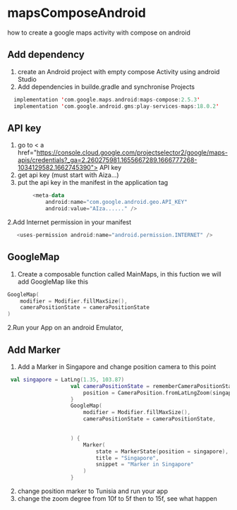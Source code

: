 # mapsComposeAndroid
how to create a google maps activity with compose on android
## Add dependency
1. create an Android project with empty compose Activity using android Studio
2. Add dependencies in builde.gradle and synchronise Projects
```kotlin
  implementation 'com.google.maps.android:maps-compose:2.5.3'
  implementation 'com.google.android.gms:play-services-maps:18.0.2'
```
## API key
1. go to < a href="https://console.cloud.google.com/projectselector2/google/maps-apis/credentials?_ga=2.260275981.1655667289.1666777268-1034129582.1662745390"> API key </a>
2. get api key (must start with Aiza...)
3. put the api key in the manifest in the application tag
```kotlin
        <meta-data
            android:name="com.google.android.geo.API_KEY"
            android:value="AIza......" />

```
2.Add Internet permission in your manifest
```kotlin
   <uses-permission android:name="android.permission.INTERNET" />
```
## GoogleMap
1. Create a composable function called MainMaps, in this fuction we will add GoogleMap like this
```kotlin
GoogleMap(
    modifier = Modifier.fillMaxSize(),
    cameraPositionState = cameraPositionState
)
```
2.Run your App on an android Emulator,

## Add Marker 
1. Add a Marker in Singapore and change position camera to this point
```kotlin
 val singapore = LatLng(1.35, 103.87)
                    val cameraPositionState = rememberCameraPositionState {
                        position = CameraPosition.fromLatLngZoom(singapore, 10f)
                    }
                    GoogleMap(
                        modifier = Modifier.fillMaxSize(),
                        cameraPositionState = cameraPositionState,
                        

                    ) {
                        Marker(
                            state = MarkerState(position = singapore),
                            title = "Singapore",
                            snippet = "Marker in Singapore"
                        )
                    }          
```
2. change position marker to Tunisia and run your app
3. change the zoom degree from 10f to 5f then to 15f, see what happen








